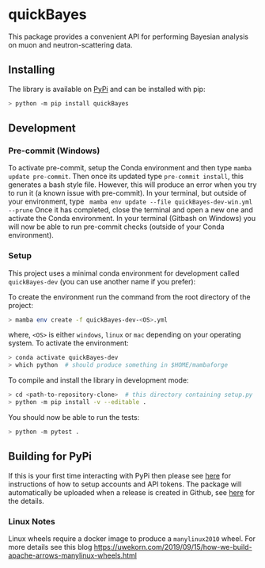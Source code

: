 # quickBayes

This package provides a convenient API
for performing Bayesian analysis
on muon and neutron-scattering data.

## Installing

The library is available on [PyPi](https://pypi.org/project/quickBayes/#description) and can be installed with pip:

```sh
> python -m pip install quickBayes
```

## Development

### Pre-commit (Windows)

To activate pre-commit, setup the Conda environment and then type ``mamba update pre-commit``.
Then once its updated type ``pre-commit install``, this generates a bash style file.
However, this will produce an error when you try to run it (a known issue with pre-commit).
In your terminal, but outside of your environment, type `` mamba env update --file quickBayes-dev-win.yml --prune``
Once it has completed, close the terminal and open a new one and activate the Conda environment.
In your terminal (Gitbash on Windows) you will now be able to run pre-commit checks (outside of your Conda environment).

### Setup


This project uses a minimal conda environment for development called `quickBayes-dev` (you can use another name if you prefer):

To create the environment run the command from the root directory of the project:

```sh
> mamba env create -f quickBayes-dev-<OS>.yml
```

where, ``<OS>`` is either `windows`, `linux` or `mac` depending on your operating system.
To activate the environment:

```sh
> conda activate quickBayes-dev
> which python  # should produce something in $HOME/mambaforge
```

To compile and install the library in development mode:

```sh
> cd <path-to-repository-clone>  # this directory containing setup.py
> python -m pip install -v --editable .
```

You should now be able to run the tests:

```sh
> python -m pytest .
```

## Building for PyPi

If this is your first time interacting with PyPi then please see [here](https://packaging.python.org/en/latest/tutorials/packaging-projects/#uploading-the-distribution-archives) for instructions of how to setup accounts and API tokens.
The package will automatically be uploaded when a release is created in Github, see [here](https://cibuildwheel.readthedocs.io/en/stable/options/) for the details.

### Linux Notes

Linux wheels require a docker image to produce a `manylinux2010` wheel. For more details see this blog <https://uwekorn.com/2019/09/15/how-we-build-apache-arrows-manylinux-wheels.html>
